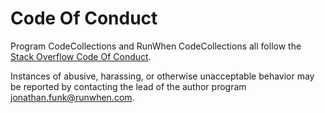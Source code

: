 # Code Of Conduct

Program CodeCollections and RunWhen CodeCollections all follow the [Stack Overflow Code Of Conduct](https://stackoverflow.com/conduct).

Instances of abusive, harassing, or otherwise unacceptable behavior may be reported by contacting the lead of the author program [jonathan.funk@runwhen.com](mailto:jonathan.funk@runwhen.com).
